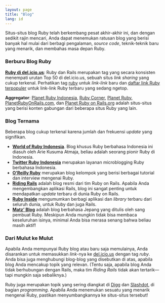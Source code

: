 ```yaml
---
layout: page
title: "Blog"
lang: id
---
```


Situs-situs blog Ruby telah berkembang pesat akhir-akhir ini, dan dengan
sedikit rajin mencari, Anda dapat menemukan ratusan blog yang berisi
banyak hal mulai dari berbagi pengalaman, *source code*, teknik-teknik
baru yang menarik, dan membahas masa depan Ruby.

### Berburu Blog Ruby

[**Ruby di del.icio.us**][1]\: Ruby dan Rails merupakan tag yang secara
konsisten menempati urutan Top 50 di del.icio.us, sebuah situs *link
sharing* yang cukup terkenal. Perhatikan tag [ruby][1] untuk *link-link*
baru dan [daftar link Ruby terpopuler][2] untuk link-link Ruby terbaru
yang sedang ngetop.

**Aggregator**\: [Planet Ruby Indonesia][4], [Ruby Corner][5], [Planet
Ruby][6], [PlanetRubyOnRails.com][7], dan [Planet Ruby on Rails.org][8]
adalah situs-situs yang berisi konten gabungan dari beberapa situs Ruby
yang lain.

### Blog Ternama

Beberapa blog cukup terkenal karena jumlah dan frekuensi *update* yang
signifikan.

* [**World of Ruby Indonesia**][9]. Blog khusus Ruby berbahasa Indonesia
  ini diasuh oleh Arie Kusuma Atmaja, beliau adalah seorang pionir Ruby
  di Indonesia.
* [**Twitter Ruby Indonesia**][10] merupakan layanan microblogging Ruby
  berbahasa Indonesia.
* [**O’Reilly Ruby**][11] merupakan blog kelompok yang berisi berbagai
  tutorial dan interview mengenai Ruby.
* [**Riding Rails**][12] adalah blog resmi dari tim Ruby on Rails.
  Apabila Anda mengembangkan aplikasi Rails, blog ini sangat penting
  untuk mendapatkan *update* terbaru di dunia Ruby on Rails.
* [**Ruby Inside**][13] mengumumkan berbagi aplikasi dan *library*
  terbaru dari seluruh dunia, untuk Ruby dan juga Rails.
* [**Matz’ Blog**][14] adalah blog berbahasa Jepang yang ditulis oleh
  sang pembuat Ruby. Meskipun Anda mungkin tidak bisa membaca
  keseluruhan isinya, minimal Anda bisa merasa senang bahwa beliau masih
  aktif!

### Dari Mulut ke Mulut

Apabila Anda mempunyai Ruby blog atau baru saja memulainya, Anda
disarankan untuk memasukkan *link*-nya ke [del.icio.us][15] dengan tag
*ruby*. Anda bisa juga menghubungi blog-blog yang disebutkan di atas,
apabila blog Anda mencakup topik yang relevan. (Tentu saja, apabila blog
Anda tidak berhubungan dengan Rails, maka tim *Riding Rails* tidak akan
tertarik—tapi mungkin saja sebaliknya.)

Ruby juga merupakan topik yang sering diangkat di [Digg][16] dan
[Slashdot][17], di bagian *programming*. Apabila Anda menemukan sesuatu
yang menarik mengenai Ruby, pastikan menyumbangkannya ke situs-situs
tersebut!



[1]: http://del.icio.us/tag/ruby
[2]: http://del.icio.us/popular/ruby
[3]: http://technorati.com/search/ruby
[4]: http://planet.ruby-id.web.id
[5]: http://rubycorner.com
[6]: http://planetruby.0x42.net/
[7]: http://www.planetrubyonrails.com
[8]: http://www.planetrubyonrails.org/
[9]: http://ariekusumaatmaja.wordpress.com/
[10]: http://twitter.com/rubyindonesia
[11]: http://oreillynet.com/ruby/
[12]: http://weblog.rubyonrails.org/
[13]: http://www.rubyinside.com/
[14]: http://www.rubyist.net/~matz/
[15]: http://del.icio.us
[16]: http://digg.com/programming
[17]: http://developers.slashdot.org/
